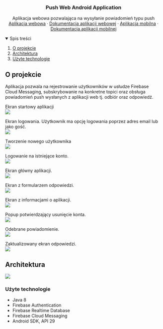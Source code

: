 
  <h3 align="center">Push Web Android Application</h3>
  
  <p align="center">
    Aplikacja webowa pozwalająca na wysyłanie powiadomień typu push 
    <br />
    <a href="https://push-web-application.herokuapp.com/">Aplikacja webowa</a>
    ·
    <a href="https://sebastiankulig.github.io/PushWebApplication/">Dokumentacja aplikacji webowej</a>
    ·
    <a href="https://github.com/karolwn/push_app">Aplikacja mobilna</a>
     ·
    <a href="https://karolwn.github.io/push_app/">Dokumentacja aplikacji mobilnej</a>

  </p>


<!-- TABLE OF CONTENTS -->
<details open="open">
  <summary>Spis treści</summary>
  <ol>
    <li>
      <a href="#o-projekcie">O projekcie</a>
    </li>
    <li>
      <a href="#architektura">Architektura</a>
    </li>
    <li><a href="#użyte-technologie">Użyte technologie</a></li>
  </ol>
</details>



<!-- ABOUT THE PROJECT -->
## O projekcie
Aplikacja pozwala na rejestrowanie użytkowników w usłudze Firebase Cloud Messaging, subskrybowanie na konkretne topici oraz obsługa powiadomień push wysłanych z aplikacji web tj. odbiór oraz odpowiedź.

Ekran startowy aplikacji
<br/>
<img src="images/startup.png">

Ekran logowania. Użytkownik ma opcję logowania poprzez adres email lub jako gość.
<br/>
<img src="images/logoinpng">

Tworzenie nowego użytkownika <br/>
<img src="images/login_new.png">

Logowanie na istniejące konto.<br/>
<img src="images/login_return.png">

Ekran główny aplikacji.<br/>
<img src="images/home.png">

Ekran z formularzem odpowiedzi.<br/>
<img src="images/response.png">

Ekran z informacjami o aplikacji.<br/>
<img src="images/about.png">

Popup potwierdzający usunięcie konta.<br/>
<img src="images/delete.png">

Odebrane powiadomienie.<br/>
<img src="images/notification.png">

Zaktualizowany ekran odpowiedzi.<br/>
<img src="images/notification2.png">

## Architektura
<img src="images/sequence.svg">

### Użyte technologie
- Java 8
- Firebase Authentication
- Firebase Realtime Database
- Firebase Cloud Messaging
- Android SDK, API 29
